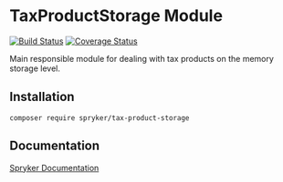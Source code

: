 # TaxProductStorage Module
[![Build Status](https://travis-ci.org/spryker/tax-product-storage.svg)](https://travis-ci.org/spryker/tax-product-storage)
[![Coverage Status](https://coveralls.io/repos/github/spryker/tax-product-storage/badge.svg)](https://coveralls.io/github/spryker/tax-product-storage)

Main responsible module for dealing with tax products on the memory storage level.

## Installation

```
composer require spryker/tax-product-storage
```

## Documentation

[Spryker Documentation](https://documentation.spryker.com/module_guide/overview.htm)
